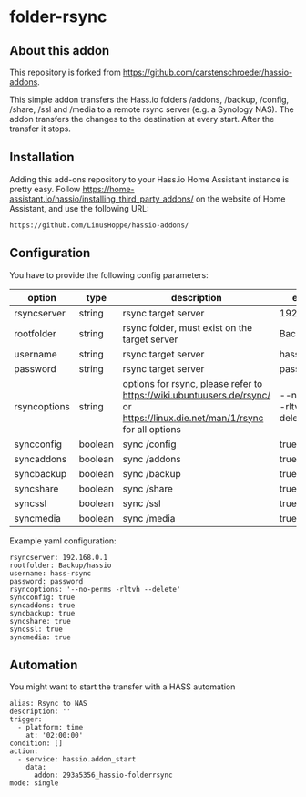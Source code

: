 # folder-rsync

## About this addon

This repository is forked from https://github.com/carstenschroeder/hassio-addons.

This simple addon transfers the Hass.io folders /addons, /backup, /config, /share, /ssl and /media to a remote rsync server (e.g. a Synology NAS). The addon transfers the changes to the destination at every start. After the transfer it stops.

## Installation

Adding this add-ons repository to your Hass.io Home Assistant instance is
pretty easy. Follow https://home-assistant.io/hassio/installing_third_party_addons/ on the
website of Home Assistant, and use the following URL:

```
https://github.com/LinusHoppe/hassio-addons/
```

## Configuration

You have to provide the following config parameters:

| option | type | description | example |
| ------------- | ------------- | ------------- | ------------- | 
| rsyncserver  | string  | rsync target server  | 192.168.0.1  |
| rootfolder  | string  | rsync folder, must exist on the target server  | Backup/hassio  |
| username  | string  | rsync target server  | hass-rsync  |
| password  | string  | rsync target server  | password  |
| rsyncoptions  | string  | options for rsync, please refer to https://wiki.ubuntuusers.de/rsync/ or https://linux.die.net/man/1/rsync for all options  | --no-perms -rltvh --delete  |
| syncconfig  | boolean  | sync /config  | true  |
| syncaddons  | boolean  | sync /addons  | true  |
| syncbackup  | boolean  | sync /backup  | true  |
| syncshare  | boolean  | sync /share  | true  |
| syncssl  | boolean  | sync /ssl  | true  |
| syncmedia  | boolean  | sync /media  | true  |

Example yaml configuration:

```
rsyncserver: 192.168.0.1
rootfolder: Backup/hassio
username: hass-rsync
password: password
rsyncoptions: '--no-perms -rltvh --delete'
syncconfig: true
syncaddons: true
syncbackup: true
syncshare: true
syncssl: true
syncmedia: true
```

## Automation

You might want to start the transfer with a HASS automation
```
alias: Rsync to NAS
description: ''
trigger:
  - platform: time
    at: '02:00:00'
condition: []
action:
  - service: hassio.addon_start
    data:
      addon: 293a5356_hassio-folderrsync
mode: single
```
